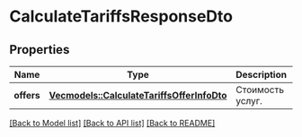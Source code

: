 # CalculateTariffsResponseDto

## Properties

Name | Type | Description | Notes
------------ | ------------- | ------------- | -------------
**offers** | [**Vec<models::CalculateTariffsOfferInfoDto>**](CalculateTariffsOfferInfoDTO.md) | Стоимость услуг. | 

[[Back to Model list]](../README.md#documentation-for-models) [[Back to API list]](../README.md#documentation-for-api-endpoints) [[Back to README]](../README.md)


